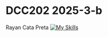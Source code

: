 # DCC202 2025-3-b
Rayan Cata Preta
[![My Skills](https://skillicons.dev/icons?i=java,javascript,cpp,php)](https://skillicons.dev)